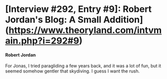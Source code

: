 # [Interview #292, Entry #9]: Robert Jordan's Blog: A Small Addition](https://www.theoryland.com/intvmain.php?i=292#9)

#### Robert Jordan

For Jonas, I tried paragliding a few years back, and it was a lot of fun, but it seemed somehow gentler that skydiving. I guess I want the rush.

